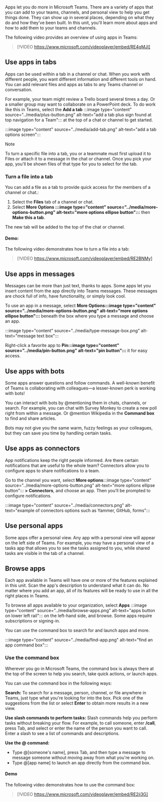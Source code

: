 Apps let you do more in Microsoft Teams. There are a variety of apps that you can add to your teams, channels, and personal view to help you get things done. They can show up in several places, depending on what they do and how they’ve been built. In this unit, you'll learn more about apps and how to add them to your teams and channels.

The following video provides an overview of using apps in Teams:

> [!VIDEO https://www.microsoft.com/videoplayer/embed/RE4qMJI]

## Use apps in tabs

Apps can be used within a tab in a channel or chat. When you work with different people, you want different information and different tools on hand. You can add relevant files and apps as tabs to any Teams channel or conversation.

For example, your team might review a Trello board several times a day. Or a smaller group may want to collaborate on a PowerPoint deck. To do work like this in Teams, select the **Add a tab** :::image type="content" source="../media/plus-button.png" alt-text="add a tab plus sign found at top navigation for a Team":::
 at the top of a chat or channel to get started.

:::image type="content" source="../media/add-tab.png" alt-text="add a tab options screen":::

> [!NOTE]
> To turn a specific file into a tab, you or a teammate must first upload it to Files or attach it to a message in the chat or channel. Once you pick your app, you'll be shown files of that type for you to select for the tab.

### Turn a file into a tab

You can add a file as a tab to provide quick access for the members of a channel or chat.:

1. Select the **Files** tab of a channel or chat.
2. Select **More Options :::image type="content" source="../media/more-options-button.png" alt-text="more options ellipse button":::**
    then **Make this a tab**.

The new tab will be added to the top of the chat or channel.

#### **Demo:**

The following video demonstrates how to turn a file into a tab:

> [!VIDEO https://www.microsoft.com/videoplayer/embed/RE2BNMy]

## Use apps in messages

Messages can be more than just text, thanks to apps. Some apps let you insert content from the app directly into Teams messages. These messages are chock full of info, have functionality, or simply look cool.

To use an app in a message, select **More Options:::image type="content" source="../media/more-options-button.png" alt-text="more options ellipse button":::**
beneath the box where you type a message and choose an app.

:::image type="content" source="../media/type-message-box.png" alt-text="message text box":::

Right-click a favorite app to **Pin:::image type="content" source="../media/pin-button.png" alt-text="pin button":::**
it for easy access.

## Use apps with bots

Some apps answer questions and follow commands. A well-known benefit of Teams is collaborating with colleagues—a lesser-known perk is working with bots!

You can interact with bots by @mentioning them in chats, channels, or search. For example, you can chat with Survey Monkey to create a new poll right from within a message. Or @mention Wikipedia in the **Command box** to find and share articles.

Bots may not give you the same warm, fuzzy feelings as your colleagues, but they can save you time by handling certain tasks.

## Use apps as connectors

App notifications keep the right people informed. Are there certain notifications that are useful to the whole team? Connectors allow you to configure apps to share notifications to a team.

Go to the channel you want, select **More options**:::image type="content" source="../media/more-options-button.png" alt-text="more options ellipse button":::
 **&gt; Connectors**, and choose an app. Then you’ll be prompted to configure notifications.

:::image type="content" source="../media/connectors.png" alt-text="example of connectors options such as Yammer, GitHub, forms":::

## Use personal apps

Some apps offer a personal view. Any app with a personal view will appear on the left side of Teams. For example, you may have a personal view of a tasks app that allows you to see the tasks assigned to you, while shared tasks are visible in the tab of a channel.

## Browse apps

Each app available in Teams will have one or more of the features explained in this unit. Scan the app's description to understand what it can do. No matter where you add an app, all of its features will be ready to use in all the right places in Teams.

To browse all apps available to your organization, select **Apps** :::image type="content" source="../media/browse-apps.png" alt-text="apps button on lower left rail":::
 on the left-hand side, and browse. Some apps require subscriptions or signing-in.

You can use the command box to search for and launch apps and more.

:::image type="content" source="../media/find-app.png" alt-text="find an app command box":::

### Use the command box

Wherever you go in Microsoft Teams, the command box is always there at the top of the screen to help you search, take quick actions, or launch apps.

You can use the command box in the following ways:

**Search:** To search for a message, person, channel, or file anywhere in Teams, just type what you're looking for into the box. Pick one of the suggestions from the list or select **Enter** to obtain more results in a new view.

**Use slash commands to perform tasks:** Slash commands help you perform tasks without breaking your flow. For example, to call someone, enter **/call**, press Tab, and select or enter the name of the person you want to call. Enter a slash to see a list of commands and descriptions.

**Use the @ command:**

* Type @\[someone's name\], press Tab, and then type a message to message someone without moving away from what you're working on.
* Type @\[app name\] to launch an app directly from the command box.

#### Demo

The following video demonstrates how to use the command box:

> [!VIDEO https://www.microsoft.com/videoplayer/embed/RE2ii3G]
